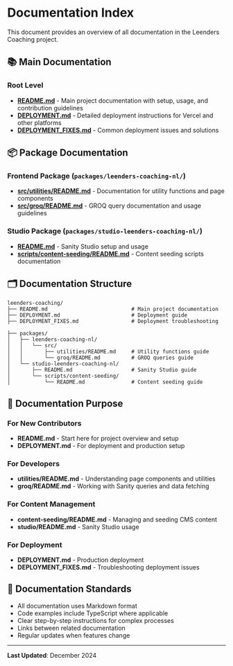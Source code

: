 # Documentation Index

This document provides an overview of all documentation in the Leenders Coaching project.

## 📚 Main Documentation

### Root Level

- **[README.md](./README.md)** - Main project documentation with setup, usage, and contribution guidelines
- **[DEPLOYMENT.md](./DEPLOYMENT.md)** - Detailed deployment instructions for Vercel and other platforms
- **[DEPLOYMENT_FIXES.md](./DEPLOYMENT_FIXES.md)** - Common deployment issues and solutions

## 📦 Package Documentation

### Frontend Package (`packages/leenders-coaching-nl/`)

- **[src/utilities/README.md](./packages/leenders-coaching-nl/src/utilities/README.md)** - Documentation for utility functions and page components
- **[src/groq/README.md](./packages/leenders-coaching-nl/src/groq/README.md)** - GROQ query documentation and usage guidelines

### Studio Package (`packages/studio-leenders-coaching-nl/`)

- **[README.md](./packages/studio-leenders-coaching-nl/README.md)** - Sanity Studio setup and usage
- **[scripts/content-seeding/README.md](./packages/studio-leenders-coaching-nl/scripts/content-seeding/README.md)** - Content seeding scripts documentation

## 🗂️ Documentation Structure

```
leenders-coaching/
├── README.md                           # Main project documentation
├── DEPLOYMENT.md                       # Deployment guide
├── DEPLOYMENT_FIXES.md                 # Deployment troubleshooting

├── packages/
│   ├── leenders-coaching-nl/
│   │   └── src/
│   │       ├── utilities/README.md     # Utility functions guide
│   │       └── groq/README.md          # GROQ queries guide
│   └── studio-leenders-coaching-nl/
│       ├── README.md                   # Sanity Studio guide
│       └── scripts/content-seeding/
│           └── README.md               # Content seeding guide
```

## 🎯 Documentation Purpose

### For New Contributors

- **README.md** - Start here for project overview and setup
- **DEPLOYMENT.md** - For deployment and production setup

### For Developers

- **utilities/README.md** - Understanding page components and utilities
- **groq/README.md** - Working with Sanity queries and data fetching

### For Content Management

- **content-seeding/README.md** - Managing and seeding CMS content
- **studio/README.md** - Sanity Studio usage

### For Deployment

- **DEPLOYMENT.md** - Production deployment
- **DEPLOYMENT_FIXES.md** - Troubleshooting deployment issues

## 📝 Documentation Standards

- All documentation uses Markdown format
- Code examples include TypeScript where applicable
- Clear step-by-step instructions for complex processes
- Links between related documentation
- Regular updates when features change

---

**Last Updated**: December 2024
